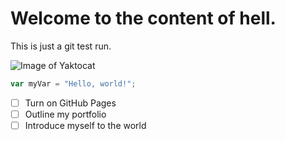 # Welcome to the content of hell.
This is just a git test run.

![Image of Yaktocat](https://www.google.com/url?sa=i&url=https%3A%2F%2Fwww.pinterest.com%2Fmichaelsaviour2017%2Fmonkey-dance%2F&psig=AOvVaw3u3zAIuhKBtAV5kNgqPHhm&ust=1745154090453000&source=images&cd=vfe&opi=89978449&ved=0CBQQjRxqFwoTCKC0i9-T5IwDFQAAAAAdAAAAABAE)

``` javascript
var myVar = "Hello, world!";
```
- [ ] Turn on GitHub Pages
- [ ] Outline my portfolio
- [ ] Introduce myself to the world
